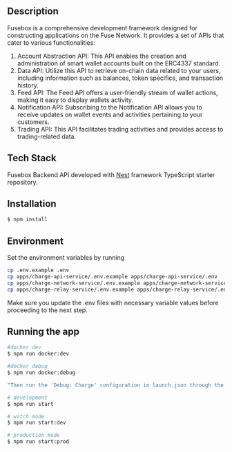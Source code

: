## Description

Fusebox is a comprehensive development framework designed for constructing applications on the Fuse Network. It provides a set of APIs that cater to various functionalities:

1. Account Abstraction API: This API enables the creation and administration of smart wallet accounts built on the ERC4337 standard.
2. Data API: Utilize this API to retrieve on-chain data related to your users, including information such as balances, token specifics, and transaction history.
3. Feed API: The Feed API offers a user-friendly stream of wallet actions, making it easy to display wallets activity.
4. Notification API: Subscribing to the Notification API allows you to receive updates on wallet events and activities pertaining to your customers.
5. Trading API: This API facilitates trading activities and provides access to trading-related data.


## Tech Stack
Fusebox Backend API developed with [Nest](https://github.com/nestjs/nest) framework TypeScript starter repository.

## Installation

```bash
$ npm install
```

## Environment

Set the environment variables by running

```bash
cp .env.example .env
cp apps/charge-api-service/.env.example apps/charge-api-service/.env
cp apps/charge-network-service/.env.example apps/charge-network-service/.env
cp apps/charge-relay-service/.env.example apps/charge-relay-service/.env

```

Make sure you update the .env files with necessary variable values before proceeding to the next step.

## Running the app

```bash
#docker dev
$ npm run docker:dev

#docker debug
$ npm run docker:debug

"Then run the 'Debug: Charge' configuration in launch.json through the debugger in VS Code"

# development
$ npm run start

# watch mode
$ npm run start:dev

# production mode
$ npm run start:prod
```
